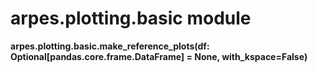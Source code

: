 arpes.plotting.basic module
===========================

**arpes.plotting.basic.make\_reference\_plots(df:
Optional\[pandas.core.frame.DataFrame\] = None, with\_kspace=False)**
